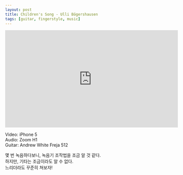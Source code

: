 ```yaml
---
layout: post
title: Children's Song - Ulli Bögershausen
tags: [guitar, fingerstyle, music]
---
```


<iframe width="560" height="315" src="https://www.youtube.com/embed/zYuuudNWb6k" frameborder="0" allowfullscreen></iframe><p/>

Video: iPhone 5  
Audio: Zoom H1  
Guitar: Andrew White Freja 512  

몇 번 녹음하다보니, 녹음기 조작법을 조금 알 것 같다.  
하지만, 기타는 조금이라도 알 수 없다.  
느리더라도 꾸준히 쳐보자!  